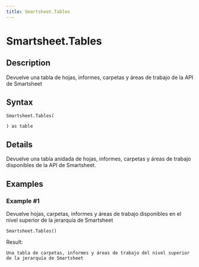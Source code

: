 ```yaml
---
title: Smartsheet.Tables
---
```


# Smartsheet.Tables


## Description

Devuelve una tabla de hojas, informes, carpetas y áreas de trabajo de la API de Smartsheet


## Syntax

```powerquery
Smartsheet.Tables(

) as table
```


## Details

Devuelve una tabla anidada de hojas, informes, carpetas y áreas de trabajo disponibles de la API de Smartsheet.


## Examples

### Example #1 
Devuelve hojas, carpetas, informes y áreas de trabajo disponibles en el nivel superior de la jerarquía de Smartsheet
```powerquery
Smartsheet.Tables()
```

Result: 
```powerquery
Una tabla de carpetas, informes y áreas de trabajo del nivel superior de la jerarquía de Smartsheet
```



